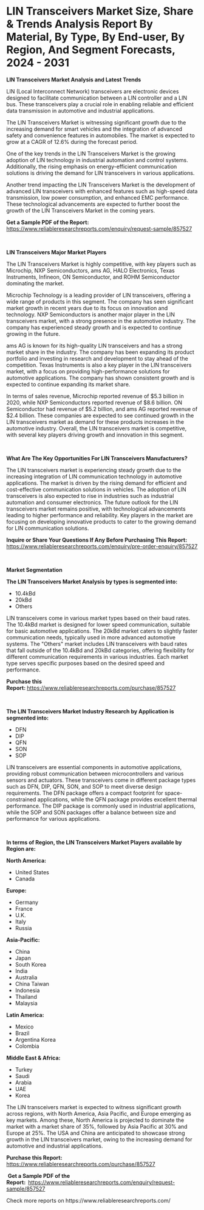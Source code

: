 <p><h1>LIN Transceivers Market Size, Share & Trends Analysis Report By Material, By Type, By End-user, By Region, And Segment Forecasts, 2024 - 2031</h1></p><p><strong>LIN Transceivers Market Analysis and Latest Trends</strong></p>
<p><p>LIN (Local Interconnect Network) transceivers are electronic devices designed to facilitate communication between a LIN controller and a LIN bus. These transceivers play a crucial role in enabling reliable and efficient data transmission in automotive and industrial applications.</p><p>The LIN Transceivers Market is witnessing significant growth due to the increasing demand for smart vehicles and the integration of advanced safety and convenience features in automobiles. The market is expected to grow at a CAGR of 12.6% during the forecast period.</p><p>One of the key trends in the LIN Transceivers Market is the growing adoption of LIN technology in industrial automation and control systems. Additionally, the rising emphasis on energy-efficient communication solutions is driving the demand for LIN transceivers in various applications.</p><p>Another trend impacting the LIN Transceivers Market is the development of advanced LIN transceivers with enhanced features such as high-speed data transmission, low power consumption, and enhanced EMC performance. These technological advancements are expected to further boost the growth of the LIN Transceivers Market in the coming years.</p></p>
<p><strong>Get a Sample PDF of the Report:&nbsp;</strong> <a href="https://www.reliableresearchreports.com/enquiry/request-sample/857527">https://www.reliableresearchreports.com/enquiry/request-sample/857527</a></p>
<p>&nbsp;</p>
<p><strong>LIN Transceivers Major Market Players</strong></p>
<p><p>The LIN Transceivers Market is highly competitive, with key players such as Microchip, NXP Semiconductors, ams AG, HALO Electronics, Texas Instruments, Infineon, ON Semiconductor, and ROHM Semiconductor dominating the market. </p><p>Microchip Technology is a leading provider of LIN transceivers, offering a wide range of products in this segment. The company has seen significant market growth in recent years due to its focus on innovation and technology. NXP Semiconductors is another major player in the LIN transceivers market, with a strong presence in the automotive industry. The company has experienced steady growth and is expected to continue growing in the future.</p><p>ams AG is known for its high-quality LIN transceivers and has a strong market share in the industry. The company has been expanding its product portfolio and investing in research and development to stay ahead of the competition. Texas Instruments is also a key player in the LIN transceivers market, with a focus on providing high-performance solutions for automotive applications. The company has shown consistent growth and is expected to continue expanding its market share.</p><p>In terms of sales revenue, Microchip reported revenue of $5.3 billion in 2020, while NXP Semiconductors reported revenue of $8.6 billion. ON Semiconductor had revenue of $5.2 billion, and ams AG reported revenue of $2.4 billion. These companies are expected to see continued growth in the LIN transceivers market as demand for these products increases in the automotive industry. Overall, the LIN transceivers market is competitive, with several key players driving growth and innovation in this segment.</p></p>
<p>&nbsp;</p>
<p><strong>What Are The Key Opportunities For LIN Transceivers Manufacturers?</strong></p>
<p><p>The LIN transceivers market is experiencing steady growth due to the increasing integration of LIN communication technology in automotive applications. The market is driven by the rising demand for efficient and cost-effective communication solutions in vehicles. The adoption of LIN transceivers is also expected to rise in industries such as industrial automation and consumer electronics. The future outlook for the LIN transceivers market remains positive, with technological advancements leading to higher performance and reliability. Key players in the market are focusing on developing innovative products to cater to the growing demand for LIN communication solutions.</p></p>
<p><strong>Inquire or Share Your Questions If Any Before Purchasing This Report:</strong> <a href="https://www.reliableresearchreports.com/enquiry/pre-order-enquiry/857527">https://www.reliableresearchreports.com/enquiry/pre-order-enquiry/857527</a></p>
<p>&nbsp;</p>
<p><strong>Market Segmentation</strong></p>
<p><strong>The LIN Transceivers Market Analysis by types is segmented into:</strong></p>
<p><ul><li>10.4kBd</li><li>20kBd</li><li>Others</li></ul></p>
<p><p>LIN transceivers come in various market types based on their baud rates. The 10.4kBd market is designed for lower speed communication, suitable for basic automotive applications. The 20kBd market caters to slightly faster communication needs, typically used in more advanced automotive systems. The "Others" market includes LIN transceivers with baud rates that fall outside of the 10.4kBd and 20kBd categories, offering flexibility for different communication requirements in various industries. Each market type serves specific purposes based on the desired speed and performance.</p></p>
<p><strong>Purchase this Report:&nbsp;</strong><a href="https://www.reliableresearchreports.com/purchase/857527">https://www.reliableresearchreports.com/purchase/857527</a></p>
<p>&nbsp;</p>
<p><strong>The LIN Transceivers Market Industry Research by Application is segmented into:</strong></p>
<p><ul><li>DFN</li><li>DIP</li><li>QFN</li><li>SON</li><li>SOP</li></ul></p>
<p><p>LIN transceivers are essential components in automotive applications, providing robust communication between microcontrollers and various sensors and actuators. These transceivers come in different package types such as DFN, DIP, QFN, SON, and SOP to meet diverse design requirements. The DFN package offers a compact footprint for space-constrained applications, while the QFN package provides excellent thermal performance. The DIP package is commonly used in industrial applications, while the SOP and SON packages offer a balance between size and performance for various applications.</p></p>
<p>&nbsp;</p>
<p><strong>In terms of Region, the LIN Transceivers Market Players available by Region are:</strong></p>
<p>
    <p> <strong> North America: </strong>
        <ul>
            <li>United States</li>
            <li>Canada</li>
        </ul>
        </p> 
    <p> <strong> Europe: </strong>
        <ul>
            <li>Germany</li>
            <li>France</li>
            <li>U.K.</li>
            <li>Italy</li>
            <li>Russia</li>
        </ul>
        </p> 
    <p> <strong> Asia-Pacific: </strong>
        <ul>
            <li>China</li>
            <li>Japan</li>
            <li>South Korea</li>
            <li>India</li>
            <li>Australia</li>
            <li>China Taiwan</li>
            <li>Indonesia</li>
            <li>Thailand</li>
            <li>Malaysia</li>
        </ul>
        </p> 
    <p> <strong> Latin America: </strong>
        <ul>
            <li>Mexico</li>
            <li>Brazil</li>
            <li>Argentina Korea</li>
            <li>Colombia</li>
        </ul>
        </p> 
    <p> <strong> Middle East & Africa: </strong>
        <ul>
            <li>Turkey</li>
            <li>Saudi</li>
            <li>Arabia</li>
            <li>UAE</li>
            <li>Korea</li>
        </ul>
    </p>
    </p>
<p><p>The LIN transceivers market is expected to witness significant growth across regions, with North America, Asia Pacific, and Europe emerging as key markets. Among these, North America is projected to dominate the market with a market share of 35%, followed by Asia Pacific at 30% and Europe at 25%. The USA and China are anticipated to showcase strong growth in the LIN transceivers market, owing to the increasing demand for automotive and industrial applications.</p></p>
<p><strong>Purchase this Report: </strong><a href="https://www.reliableresearchreports.com/purchase/857527">https://www.reliableresearchreports.com/purchase/857527</a></p>
<p>&nbsp;<strong>Get a Sample PDF of the Report:&nbsp;&nbsp;</strong><a href="https://www.reliableresearchreports.com/enquiry/request-sample/857527">https://www.reliableresearchreports.com/enquiry/request-sample/857527</a></p>
<p><strong></strong></p>
<p>Check more reports on https://www.reliableresearchreports.com/</p>